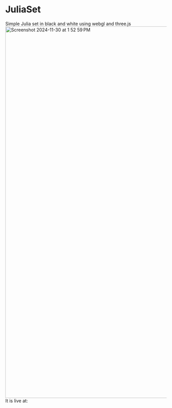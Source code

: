# JuliaSet
Simple Julia set in black and white using webgl and three.js
<img width="1157" alt="Screenshot 2024-11-30 at 1 52 59 PM" src="https://github.com/user-attachments/assets/47c830e1-a4ef-40c4-9471-815eca400995">
It is live at: 
